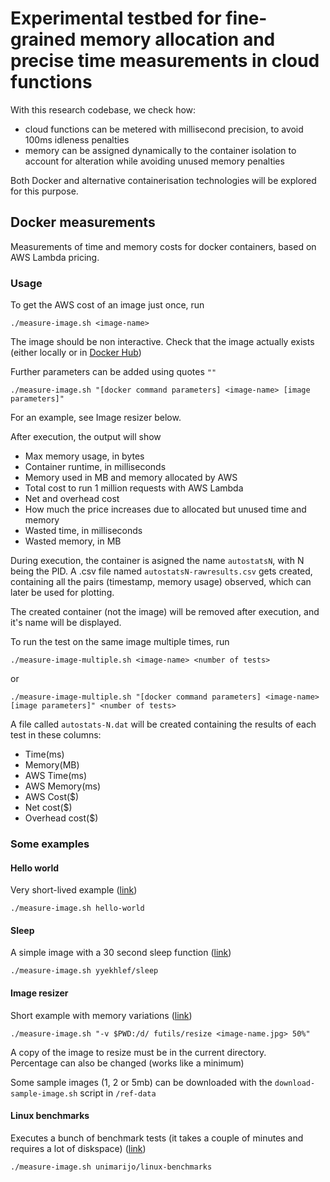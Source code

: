 # Experimental testbed for fine-grained memory allocation and precise time measurements in cloud functions

With this research codebase, we check how:
- cloud functions can be metered with millisecond precision, to avoid 100ms idleness penalties
- memory can be assigned dynamically to the container isolation to account for alteration while avoiding unused memory penalties

Both Docker and alternative containerisation technologies will be explored for this purpose.

## Docker measurements

Measurements of time and memory costs for docker containers, based on AWS Lambda pricing.

### Usage

To get the AWS cost of an image just once, run
```
./measure-image.sh <image-name>
```
The image should be non interactive. Check that the image actually exists (either locally or in [Docker Hub](https://hub.docker.com))

Further parameters can be added using quotes `""`
```
./measure-image.sh "[docker command parameters] <image-name> [image parameters]"
```
For an example, see Image resizer below.

After execution, the output will show 
* Max memory usage, in bytes
* Container runtime, in milliseconds
* Memory used in MB and memory allocated by AWS
* Total cost to run 1 million requests with AWS Lambda
* Net and overhead cost
* How much the price increases due to allocated but unused time and memory
* Wasted time, in milliseconds
* Wasted memory, in MB

During execution, the container is asigned the name `autostatsN`, with N being the PID. A .csv file named `autostatsN-rawresults.csv` gets created, containing all the pairs (timestamp, memory usage) observed, which can later be used for plotting.

The created container (not the image) will be removed after execution, and it's name will be displayed.


To run the test on the same image multiple times, run
```
./measure-image-multiple.sh <image-name> <number of tests>
```
or
```
./measure-image-multiple.sh "[docker command parameters] <image-name> [image parameters]" <number of tests>
```
A file called `autostats-N.dat` will be created containing the results of each test in these columns:
* Time(ms)
* Memory(MB)
* AWS Time(ms)
* AWS Memory(ms)
* AWS Cost($)
* Net cost($)
* Overhead cost($)

### Some examples

#### Hello world
Very short-lived example ([link](https://hub.docker.com/_/hello-world))
```
./measure-image.sh hello-world
```

#### Sleep
A simple image with a 30 second sleep function ([link](https://hub.docker.com/r/yyekhlef/sleep))
```
./measure-image.sh yyekhlef/sleep
```

#### Image resizer
Short example with memory variations ([link](https://hub.docker.com/r/futils/resize))
```
./measure-image.sh "-v $PWD:/d/ futils/resize <image-name.jpg> 50%"
```
A copy of the image to resize must be in the current directory.\
Percentage can also be changed (works like a minimum)

Some sample images (1, 2 or 5mb) can be downloaded with the `download-sample-image.sh` script in `/ref-data`

#### Linux benchmarks
Executes a bunch of benchmark tests (it takes a couple of minutes and requires a lot of diskspace) ([link](https://hub.docker.com/r/unimarijo/linux-benchmarks))
```
./measure-image.sh unimarijo/linux-benchmarks
```
